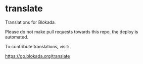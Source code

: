 # translate
Translations for Blokada.

Please do not make pull requests towards this repo, the deploy is automated.

To contribute translations, visit:

https://go.blokada.org/translate
